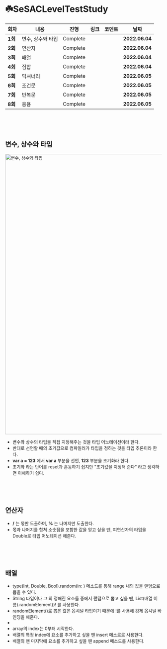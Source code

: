 # ☘️SeSACLevelTestStudy

| 회차    | 내용                                           | 진행 | 링크                                                         | 코멘트                                                  | 날짜           |
| ------- | ---------------------------------------------- | ---- | ------------------------------------------------------------ | ------------------------------------------------------- | -------------- |
| **1회** | 변수, 상수와 타입 | Complete |  |  | **2022.06.04** |
| **2회** | 연산자 | Complete |  |  | **2022.06.04** |
| **3회** | 배열 | Complete |  |  | **2022.06.04** |
| **4회** | 집합 | Complete |  |  | **2022.06.04** |
| **5회** | 딕셔너리 | Complete |  |  | **2022.06.05** |
| **6회** | 조건문 | Complete |  |  | **2022.06.05** |
| **7회** | 반복문 | Complete |  |  | **2022.06.05** |
| **8회** | 응용 | Complete |  |  | **2022.06.05** |
</br>
</br>
</br>

## **변수, 상수와 타입**

<img width="901" alt="변수, 상수와 타입" src="https://user-images.githubusercontent.com/92143918/171993069-13194bcb-a9a9-49ec-8ccf-dbe833d4f27d.png">

- 변수와 상수의 타입을 직접 지정해주는 것을 타입 어노테이션이라 한다.
- 반대로 선언할 때의 초기값으로 컴파일러가 타입을 정하는 것을 타입 추론이라 한다.
- **var a = 123** 에서 **var a** 부분을 선언, **123** 부분을 초기화라 한다.
- 초기화 라는 단어를 reset과 혼동하기 쉽지만 "초기값을 지정해 준다" 라고 생각하면 이해하기 쉽다.

</br>
</br>
</br>

## **연산자**

- **/** 는 몫만 도출하며, **%** 는 나머지만 도출한다.
- 몫과 나머지를 합쳐 소숫점을 포함한 값을 얻고 싶을 땐, 피연산자의 타입을 Double로 타입 어노테이션 해준다.

</br>
</br>
</br>

## **배열**

- type(Int, Double, Bool).random(in: ) 메소드를 통해 range 내의 값을 랜덤으로 뽑을 수 있다.
- String 타입이나 그 외 정해진 요소들 중에서 랜덤으로 뽑고 싶을 땐, List(배열 이름).randomElement()! 를 사용한다.
- randomElement()로 뽑은 값은 옵셔널 타입이기 때문에 !를 사용해 강제 옵셔널 바인딩을 해준다.
- 
- array의 index는 0부터 시작한다.
- 배열의 특정 index에 요소를 추가하고 싶을 땐 insert 메소르르 사용한다.
- 배열의 맨 마지막에 요소를 추가하고 싶을 땐 append 메소드를 사용한다.

</br>
</br>
</br>
